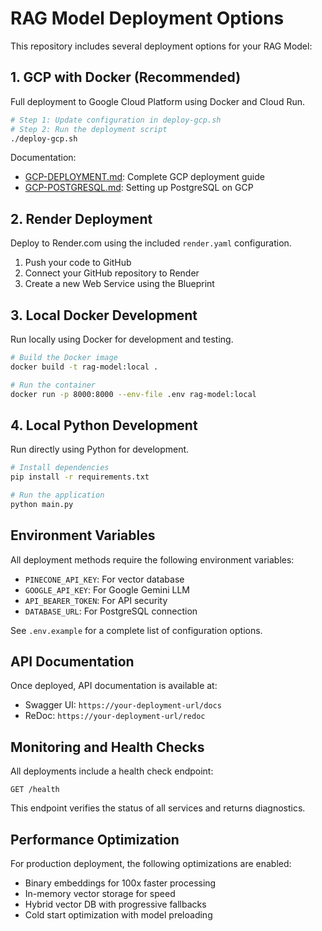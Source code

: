 # RAG Model Deployment Options

This repository includes several deployment options for your RAG Model:

## 1. GCP with Docker (Recommended)

Full deployment to Google Cloud Platform using Docker and Cloud Run.

```bash
# Step 1: Update configuration in deploy-gcp.sh
# Step 2: Run the deployment script
./deploy-gcp.sh
```

Documentation:
- [GCP-DEPLOYMENT.md](./GCP-DEPLOYMENT.md): Complete GCP deployment guide
- [GCP-POSTGRESQL.md](./GCP-POSTGRESQL.md): Setting up PostgreSQL on GCP

## 2. Render Deployment

Deploy to Render.com using the included `render.yaml` configuration.

1. Push your code to GitHub
2. Connect your GitHub repository to Render
3. Create a new Web Service using the Blueprint

## 3. Local Docker Development

Run locally using Docker for development and testing.

```bash
# Build the Docker image
docker build -t rag-model:local .

# Run the container
docker run -p 8000:8000 --env-file .env rag-model:local
```

## 4. Local Python Development

Run directly using Python for development.

```bash
# Install dependencies
pip install -r requirements.txt

# Run the application
python main.py
```

## Environment Variables

All deployment methods require the following environment variables:

- `PINECONE_API_KEY`: For vector database
- `GOOGLE_API_KEY`: For Google Gemini LLM
- `API_BEARER_TOKEN`: For API security
- `DATABASE_URL`: For PostgreSQL connection

See `.env.example` for a complete list of configuration options.

## API Documentation

Once deployed, API documentation is available at:

- Swagger UI: `https://your-deployment-url/docs`
- ReDoc: `https://your-deployment-url/redoc`

## Monitoring and Health Checks

All deployments include a health check endpoint:

```
GET /health
```

This endpoint verifies the status of all services and returns diagnostics.

## Performance Optimization

For production deployment, the following optimizations are enabled:

- Binary embeddings for 100x faster processing
- In-memory vector storage for speed
- Hybrid vector DB with progressive fallbacks
- Cold start optimization with model preloading
